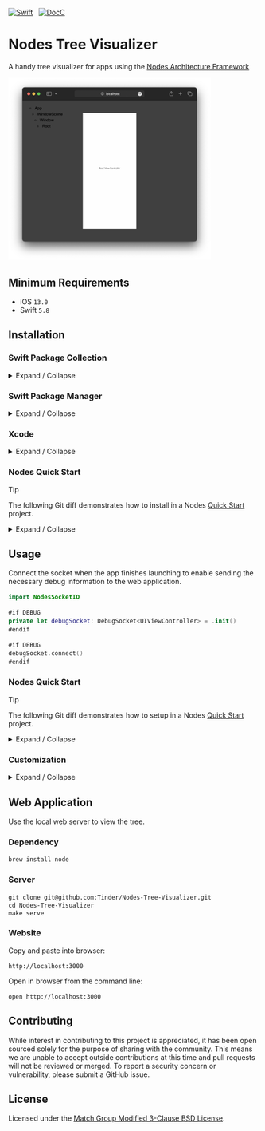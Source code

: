 [![Swift](https://github.com/Tinder/Nodes-Tree-Visualizer/actions/workflows/swift.yml/badge.svg?event=push)](https://github.com/Tinder/Nodes-Tree-Visualizer/actions/workflows/swift.yml)
&nbsp;
[![DocC](https://github.com/Tinder/Nodes-Tree-Visualizer/actions/workflows/docc.yml/badge.svg?event=push)](https://github.com/Tinder/Nodes-Tree-Visualizer/actions/workflows/docc.yml)

# Nodes Tree Visualizer

A handy tree visualizer for apps using the [Nodes Architecture Framework](https://github.com/Tinder/Nodes)

<img src="Nodes-Tree-Visualizer.png" width="407" />

## Minimum Requirements

- iOS `13.0`
- Swift `5.8`

## Installation

### Swift Package Collection

<details><summary>Expand / Collapse</summary><br>

```
https://swiftpackageindex.com/Tinder/collection.json
```

</details>

### Swift Package Manager

<details><summary>Expand / Collapse</summary><br>

**Package Dependency**

> Replace `<version>` with the desired minimum version.

```swift
.package(url: "https://github.com/Tinder/Nodes-Tree-Visualizer.git", from: "<version>")
```

**Target Dependency**

```swift
.product(name: "NodesSocketIO", package: "Nodes-Tree-Visualizer")
```

</details>

### Xcode

<details><summary>Expand / Collapse</summary><br>

**Package Dependency**

```
https://github.com/Tinder/Nodes-Tree-Visualizer.git
```

**Target Dependency**

```
NodesSocketIO
```

</details>

### Nodes Quick Start

> [!TIP]
> The following Git diff demonstrates how to install in a Nodes [Quick Start](https://github.com/Tinder/Nodes#quick-start) project. 

<details><summary>Expand / Collapse</summary><br>

```diff
diff --git a/project.yml b/project.yml
index 224200a..b303c0e 100644
--- a/project.yml
+++ b/project.yml
@@ -103,6 +103,9 @@ packages:
   Nodes:
     url: https://github.com/Tinder/Nodes.git
     version: 1.0.0
+  Nodes-Tree-Visualizer:
+    url: https://github.com/Tinder/Nodes-Tree-Visualizer.git
+    version: 1.0.0 # use the latest available version
   NeedleFoundation:
     url: https://github.com/uber/needle.git
     version: 0.25.1
@@ -120,6 +123,8 @@ targets:
     platform: iOS
     dependencies:
       - package: Nodes
+      - package: Nodes-Tree-Visualizer
+        product: NodesSocketIO
       - package: NeedleFoundation
     preBuildScripts:
       - name: Nodes
```

</details>

## Usage

Connect the socket when the app finishes launching to enable sending the necessary debug information to the web application.

```swift
import NodesSocketIO
```

```swift
#if DEBUG
private let debugSocket: DebugSocket<UIViewController> = .init()
#endif
```

```swift
#if DEBUG
debugSocket.connect()
#endif
```

### Nodes Quick Start

> [!TIP]
> The following Git diff demonstrates how to setup in a Nodes [Quick Start](https://github.com/Tinder/Nodes#quick-start) project. 

<details><summary>Expand / Collapse</summary><br>

```diff
diff --git a/Example/Sources/AppDelegate.swift b/Example/Sources/AppDelegate.swift
index 2de56d8..7cc009d 100644
--- a/Example/Sources/AppDelegate.swift
+++ b/Example/Sources/AppDelegate.swift
@@ -2,6 +2,7 @@
 //  Created by Tinder on 12/1/24.
 //
 
+import NodesSocketIO
 import UIKit
 
 @main
@@ -14,6 +15,10 @@ internal final class AppDelegate: UIResponder, UIApplicationDelegate {
 
     private lazy var appFlow: AppFlow = appBuilder.build()
 
+    #if DEBUG
+    private let debugSocket: DebugSocket<UIViewController> = .init()
+    #endif
+
     internal convenience init(appBuilder: AppBuilder) {
         self.init()
         self.appBuilder = appBuilder
@@ -33,6 +38,7 @@ internal final class AppDelegate: UIResponder, UIApplicationDelegate {
         else { return appFlow.start() }
         guard NSClassFromString("XCTestCase") == nil
         else { return }
+        debugSocket.connect()
         #endif
         registerProviderFactories()
         appFlow.start()
```

</details>

### Customization

<details><summary>Expand / Collapse</summary><br>

For non-UIKit apps or to customize the view rendering, provide a closure to the `DebugSocket` initializer.

```swift
let debugSocket: DebugSocket<UIViewController> = .init { viewController in
    let view: UIView = viewController.view
    let renderer: UIGraphicsImageRenderer = .init(bounds: view.bounds)
    let image: UIImage = renderer.image { view.layer.render(in: $0.cgContext) }
    return image.jpegData(compressionQuality: compressionQuality)
}
```

</details>

## Web Application

Use the local web server to view the tree.

### Dependency

```
brew install node
```

### Server

```
git clone git@github.com:Tinder/Nodes-Tree-Visualizer.git
cd Nodes-Tree-Visualizer
make serve
```

### Website

Copy and paste into browser:

```
http://localhost:3000
```

Open in browser from the command line:

```
open http://localhost:3000
```

## Contributing

While interest in contributing to this project is appreciated, it has been open 
sourced solely for the purpose of sharing with the community. This means we are 
unable to accept outside contributions at this time and pull requests will not 
be reviewed or merged. To report a security concern or vulnerability, please 
submit a GitHub issue.

## License

Licensed under the [Match Group Modified 3-Clause BSD License](
https://github.com/Tinder/Nodes-Tree-Visualizer/blob/main/LICENSE
).

